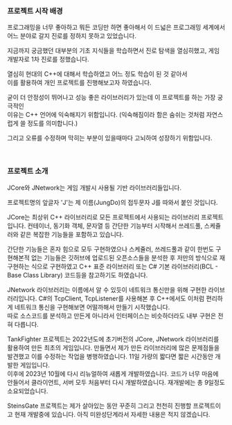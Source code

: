 ### 프로젝트 시작 배경

프로그래밍을 너무 좋아하고 뭐든 코딩만 하면 좋아해서 이 드넓은 프로그래밍 세계에서  
어느 분야로 갈지 진로를 정하지 못하고 있었습니다.

지금까지 궁금했던 대부분의 기초 지식들을 학습하면서 진로 탐색을 열심히했고, 게임 개발자로 1차 진로를 정했습니다.

열심히 현대의 C++에 대해서 학습하였고 어느 정도 학습이 된 것 같아서  
이를 활용하여 개인 프로젝트를 진행해보고자 하였습니다.

굳이 더 안정성이 뛰어나고 성능 좋은 라이브러리가 있는데 이 프로젝트를 하는 가장 궁극적인  
이유는 C++ 언어에 익숙해지기 위함입니다. (익숙해짐이라 함은 숨쉬는 것처럼 자연스럽게 쓸 정도를 의미합니다.)  

그리고 오류를 수정하며 막히는 부분이 있을때마다 고뇌하여 성장하기 위함입니다.  

<br>

### 프로젝트 소개
  
JCore와 JNetwork는 게임 개발시 사용될 기반 라이브러리들입니다.  

프로젝트명의 앞글자 'J'는 제 이름(JungDo)의 접두문자 J를 따와서 붙인 것입니다.
  
JCore는 최상위 C++ 라이브러리로 모든 프로젝트에서 사용되는 라이브러리 프로젝트입니다. 컨테이너, 동기화 객체, 문자열 등 간단한 기능부터 시작해서 쓰레드풀, 스케쥴러와 같은 복잡한 기능들을 포함하고 있습니다.  
  
간단한 기능들은 혼자 힘으로 모두 구현하였으나
스케쥴러, 쓰레드풀과 같이 한번도 구현해본적 없는 기능들은 깃허브에 업로드된 오픈소스들을 분석한 후 저만의 방식으로 재구현하는 식으로 구현하였고 C++ 표준 라이브러리 또는 C# 기본 라이브러리(BCL - Base Class Library) 코드등을 참고하기도 하였습니다.
  
JNetwork 라이브러리는 이름에서 알 수 있듯이 네트워크 통신만을 위해 구현한 라이브러리입니다.
C#의 TcpClient, TcpListener를 사용해본 후 C++에서도 이처럼 편리하게 네트워크 통신을 구현해보면 어떨까해서 만들기 시작했습니다.  
따로 소스코드를 분석하고 만든게 아니라서 인터페이스는 비슷하더라도 내부 구현은 전혀 다릅니다.
  
TankFighter 프로젝트는 2022년도에 초기버전의 JCore, JNetwork 라이브러리를 활용하여 만든 최초의 게임입니다.
만들면서 제가 만든 라이브러리에 많은 문제점들을 발견했고 이를 수정하는 작업을 병행하였습니다.
11일 가량의 짧다면 짧은 시간동안 개발한 게임입니다.  
이후에 2023년 10월에 다시 리뉴얼하여 새롭게 개발하였습니다. 코드가 너무 마음에 안들어서 클라이언트, 서버 모두 처음부터 다시 개발하였습니다. 재개발에는 총 9일정도 소요되었습니다.
  
SteinsGate 프로젝트는 제가 살아있는 동안 꾸준히 그리고 천천히 진행할 프로젝트이고 현재 개발중에 있습니다.
아직 미완성단계라서 자세한 내용은 적지 않겠습니다.


